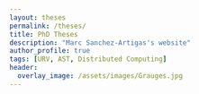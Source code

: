 ```yaml
---
layout: theses
permalink: /theses/
title: PhD Theses
description: "Marc Sanchez-Artigas's website"
author_profile: true
tags: [URV, AST, Distributed Computing]
header:
  overlay_image: /assets/images/Grauges.jpg
---
```


<style>
  .archive p {
     font-size: 16px;
   }
</style>
